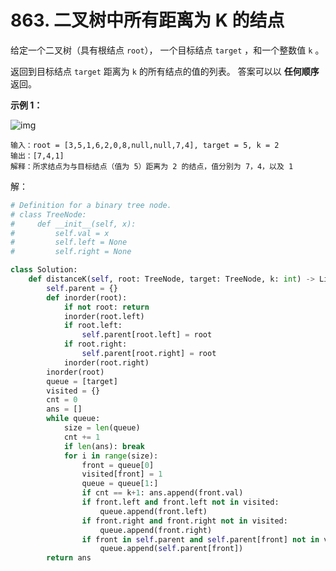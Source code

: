 # 863. 二叉树中所有距离为 K 的结点

给定一个二叉树（具有根结点 `root`）， 一个目标结点 `target` ，和一个整数值 `k` 。

返回到目标结点 `target` 距离为 `k` 的所有结点的值的列表。 答案可以以 **任何顺序** 返回。

 



**示例 1：**

![img](https://s3-lc-upload.s3.amazonaws.com/uploads/2018/06/28/sketch0.png)

```
输入：root = [3,5,1,6,2,0,8,null,null,7,4], target = 5, k = 2
输出：[7,4,1]
解释：所求结点为与目标结点（值为 5）距离为 2 的结点，值分别为 7，4，以及 1
```

解：

```python
# Definition for a binary tree node.
# class TreeNode:
#     def __init__(self, x):
#         self.val = x
#         self.left = None
#         self.right = None

class Solution:
    def distanceK(self, root: TreeNode, target: TreeNode, k: int) -> List[int]:
        self.parent = {}
        def inorder(root):
            if not root: return 
            inorder(root.left)
            if root.left:
                self.parent[root.left] = root
            if root.right:
                self.parent[root.right] = root
            inorder(root.right)
        inorder(root)
        queue = [target]
        visited = {}
        cnt = 0
        ans = []
        while queue:
            size = len(queue)
            cnt += 1
            if len(ans): break
            for i in range(size):
                front = queue[0]
                visited[front] = 1
                queue = queue[1:]
                if cnt == k+1: ans.append(front.val)
                if front.left and front.left not in visited:
                    queue.append(front.left)
                if front.right and front.right not in visited:
                    queue.append(front.right)
                if front in self.parent and self.parent[front] not in visited:
                    queue.append(self.parent[front])
        return ans

        
```

